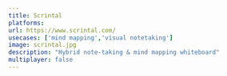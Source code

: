 ```yaml
---
title: Scrintal
platforms: 
url: https://www.scrintal.com/
usecases: ['mind mapping','visual notetaking']
image: scrintal.jpg
description: "Hybrid note-taking & mind mapping whiteboard"
multiplayer: false
---
```

